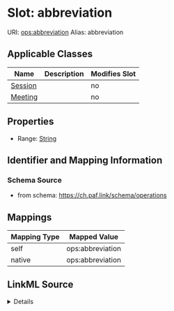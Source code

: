 

# Slot: abbreviation 



URI: [ops:abbreviation](https://ch.paf.link/schema/operations/abbreviation)
Alias: abbreviation

<!-- no inheritance hierarchy -->





## Applicable Classes

| Name | Description | Modifies Slot |
| --- | --- | --- |
| [Session](Session.md) |  |  no  |
| [Meeting](Meeting.md) |  |  no  |







## Properties

* Range: [String](String.md)





## Identifier and Mapping Information







### Schema Source


* from schema: https://ch.paf.link/schema/operations




## Mappings

| Mapping Type | Mapped Value |
| ---  | ---  |
| self | ops:abbreviation |
| native | ops:abbreviation |




## LinkML Source

<details>
```yaml
name: abbreviation
from_schema: https://ch.paf.link/schema/operations
rank: 1000
alias: abbreviation
domain_of:
- Session
- Meeting
range: string

```
</details>